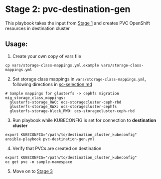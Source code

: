 # Stage 2: pvc-destination-gen

This playbook takes the input from [Stage 1](../1_pvc_data_gen) and creates PVC OpenShift resources in destination cluster

## Usage:

1. Create your own copy of vars file 
```
cp vars/storage-class-mappings.yml.example vars/storage-class-mappings.yml
```

2. Set storage class mappings in `vars/storage-class-mappings.yml`, following directions in [sc-selection.md](../docs/sc-selection.md)

```
# Sample mappings for glusterfs -> cephfs migration
mig_storage_class_mappings:
  glusterfs-storage_RWO: ocs-storagecluster-ceph-rbd
  glusterfs-storage_RWX: ocs-storagecluster-cephfs
  glusterfs-storage-block_RWO: ocs-storagecluster-ceph-rbd
```

3. Run playbook while KUBECONFIG is set for connection to **destination cluster**
```
export KUBECONFIG="/path/to/destination_cluster_kubeconfig"
ansible-playbook pvc-destination-gen.yml
```
4. Verify that PVCs are created on destination

```
export KUBECONFIG="/path/to/destination_cluster_kubeconfig"
oc get pvc -n sample-namespace
```

5. Move on to [Stage 3](../3_run_rsync)
